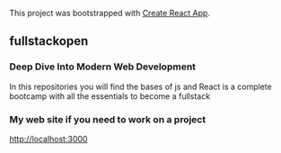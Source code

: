 This project was bootstrapped with [Create React App](https://github.com/facebook/create-react-app).

## fullstackopen 

### Deep Dive Into Modern Web Development


In this repositories you will find the bases of js and React is a complete bootcamp with all the essentials to become a fullstack

### My web site if you need to work on a project
[http://localhost:3000](https://voltauxui.cl/)


